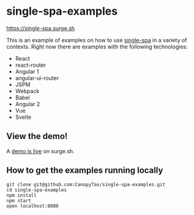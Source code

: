 # single-spa-examples
https://single-spa.surge.sh

This is an example of examples on how to use [single-spa](https://github.com/joeldenning/single-spa) in a variety of contexts. Right now there are examples with the following technologies:

- React
- react-router
- Angular 1
- angular-ui-router
- JSPM
- Webpack
- Babel
- Angular 2
- Vue
- Svelte

## View the demo!
A [demo is live](http://single-spa.surge.sh) on surge.sh.

## How to get the examples running locally
```
git clone git@github.com:CanopyTax/single-spa-examples.git
cd single-spa-examples
npm install
npm start
open localhost:8080
```
